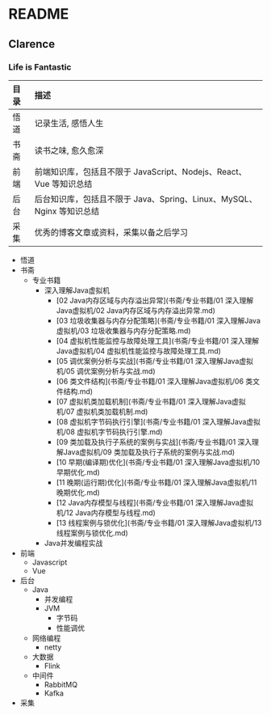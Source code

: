 # README

## Clarence

### Life is Fantastic

| 目录 | 描述                                                         |
| :--- | :----------------------------------------------------------- |
| 悟道 | 记录生活, 感悟人生                                           |
| 书斋 | 读书之味, 愈久愈深                                           |
| 前端 | 前端知识库，包括且不限于 JavaScript、Nodejs、React、Vue 等知识总结 |
| 后台 | 后台知识库，包括且不限于 Java、Spring、Linux、MySQL、Nginx 等知识总结 |
| 采集 | 优秀的博客文章或资料，采集以备之后学习                       |

- 悟道
- 书斋
  - 专业书籍
    - 深入理解Java虚拟机
      - [02 Java内存区域与内存溢出异常](书斋/专业书籍/01 深入理解Java虚拟机/02 Java内存区域与内存溢出异常.md)
      - [03 垃圾收集器与内存分配策略](书斋/专业书籍/01 深入理解Java虚拟机/03 垃圾收集器与内存分配策略.md)
      - [04 虚拟机性能监控与故障处理工具](书斋/专业书籍/01 深入理解Java虚拟机/04 虚拟机性能监控与故障处理工具.md)
      - [05 调优案例分析与实战](书斋/专业书籍/01 深入理解Java虚拟机/05 调优案例分析与实战.md)
      - [06 类文件结构](书斋/专业书籍/01 深入理解Java虚拟机/06 类文件结构.md)
      - [07 虚拟机类加载机制](书斋/专业书籍/01 深入理解Java虚拟机/07 虚拟机类加载机制.md)
      - [08 虚拟机字节码执行引擎](书斋/专业书籍/01 深入理解Java虚拟机/08 虚拟机字节码执行引擎.md)
      - [09 类加载及执行子系统的案例与实战](书斋/专业书籍/01 深入理解Java虚拟机/09 类加载及执行子系统的案例与实战.md)
      - [10 早期(编译期)优化](书斋/专业书籍/01 深入理解Java虚拟机/10 早期优化.md)
      - [11 晚期(运行期)优化](书斋/专业书籍/01 深入理解Java虚拟机/11 晚期优化.md)
      - [12 Java内存模型与线程](书斋/专业书籍/01 深入理解Java虚拟机/12 Java内存模型与线程.md)
      - [13 线程案例与锁优化](书斋/专业书籍/01 深入理解Java虚拟机/13 线程案例与锁优化.md)
    - Java并发编程实战
- 前端
  - Javascript
  - Vue
- 后台
  - Java
    - 并发编程
    - JVM
      - 字节码
      - 性能调优
  - 网络编程
    - netty
  - 大数据
    - Flink
  - 中间件
    - RabbitMQ
    - Kafka
- 采集